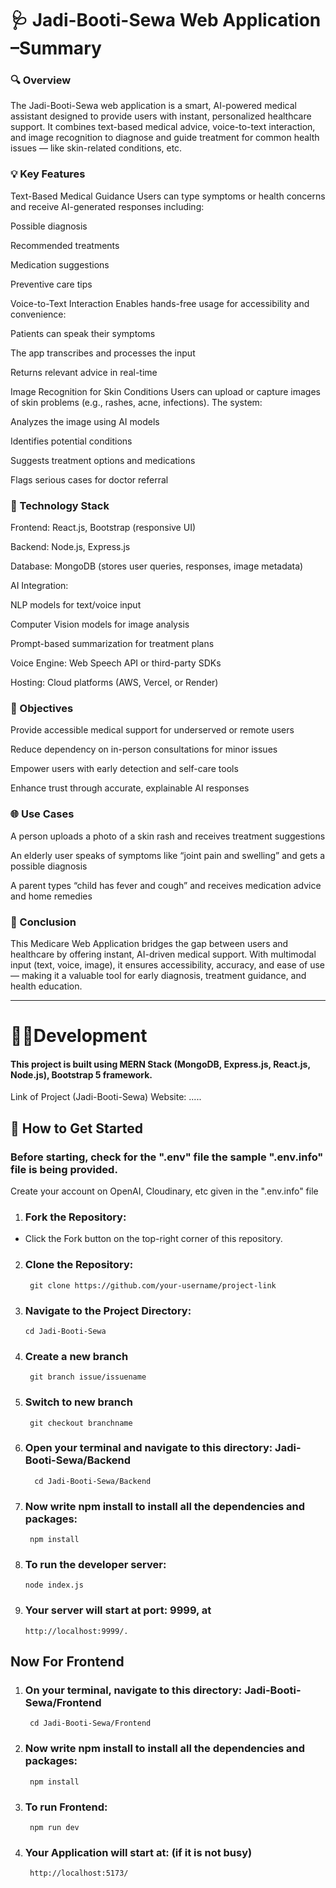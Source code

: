 # 🩺 Jadi-Booti-Sewa Web Application –Summary
### 🔍 Overview
The Jadi-Booti-Sewa web application is a smart, AI-powered medical assistant designed to provide users with instant, personalized healthcare support. It combines text-based medical advice, voice-to-text interaction, and image recognition to diagnose and guide treatment for common health issues — like skin-related conditions, etc.

### 💡 Key Features
Text-Based Medical Guidance Users can type symptoms or health concerns and receive AI-generated responses including:

Possible diagnosis

Recommended treatments

Medication suggestions

Preventive care tips

Voice-to-Text Interaction Enables hands-free usage for accessibility and convenience:

Patients can speak their symptoms

The app transcribes and processes the input

Returns relevant advice in real-time

Image Recognition for Skin Conditions Users can upload or capture images of skin problems (e.g., rashes, acne, infections). The system:

Analyzes the image using AI models

Identifies potential conditions

Suggests treatment options and medications

Flags serious cases for doctor referral

### 🧠 Technology Stack
Frontend: React.js, Bootstrap (responsive UI)

Backend: Node.js, Express.js

Database: MongoDB (stores user queries, responses, image metadata)

AI Integration:

NLP models for text/voice input

Computer Vision models for image analysis

Prompt-based summarization for treatment plans

Voice Engine: Web Speech API or third-party SDKs

Hosting: Cloud platforms (AWS, Vercel, or Render)

### 🎯 Objectives
Provide accessible medical support for underserved or remote users

Reduce dependency on in-person consultations for minor issues

Empower users with early detection and self-care tools

Enhance trust through accurate, explainable AI responses

### 🌐 Use Cases
A person uploads a photo of a skin rash and receives treatment suggestions

An elderly user speaks of symptoms like “joint pain and swelling” and gets a possible diagnosis

A parent types “child has fever and cough” and receives medication advice and home remedies

### 🏁 Conclusion
This Medicare Web Application bridges the gap between users and healthcare by offering instant, AI-driven medical support. With multimodal input (text, voice, image), it ensures accessibility, accuracy, and ease of use — making it a valuable tool for early diagnosis, treatment guidance, and health education.

<hr/>

# 👩‍💻Development

#### This project is built using MERN Stack (MongoDB, Express.js, React.js, Node.js), Bootstrap 5 framework.

  Link of Project (Jadi-Booti-Sewa) Website: .....

## 🚀 How to Get Started

  ### Before starting, check for the ".env" file the sample ".env.info" file is being provided. 
   Create your account on OpenAI, Cloudinary, etc given in the ".env.info" file

1. ### Fork the Repository:

  - Click the Fork button on the top-right corner of this repository.

2. ###  Clone the Repository:

        git clone https://github.com/your-username/project-link
   

4. ### Navigate to the Project Directory:

       cd Jadi-Booti-Sewa

5. ### Create a new branch

        git branch issue/issuename

6. ### Switch to new branch
        git checkout branchname

7. ### Open your terminal and navigate to this directory: Jadi-Booti-Sewa/Backend
         cd Jadi-Booti-Sewa/Backend
9. ### Now write npm install to install all the dependencies and packages:
        npm install
10. ### To run the developer server:
        node index.js

11. ### Your server will start at port: 9999, at
        http://localhost:9999/.

    
## Now For Frontend 
1. ### On your terminal, navigate to this directory: Jadi-Booti-Sewa/Frontend
        cd Jadi-Booti-Sewa/Frontend
2. ### Now write npm install to install all the dependencies and packages:
        npm install
3. ### To run Frontend:
        npm run dev
4. ### Your Application will start at: (if it is not busy)
        http://localhost:5173/
